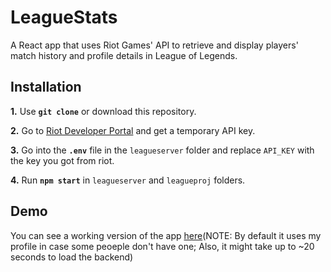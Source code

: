 # LeagueStats

A React app that uses Riot Games' API to retrieve and display players' match history and profile details in League of Legends.

## Installation

**1.** Use **`git clone`** or download this repository.

**2.** Go to [Riot Developer Portal](https://developer.riotgames.com) and get a temporary API key.

**3.** Go into the **`.env`** file in the `leagueserver` folder and replace `API_KEY` with the key you got from riot.

**4.** Run **`npm start`** in `leagueserver` and `leagueproj` folders.

## Demo
You can see a working version of the app [here](https://league-stats.netlify.app/)(NOTE: By default it uses my profile in case some peoeple don't have one; Also, it might take up to ~20 seconds to load the backend)
